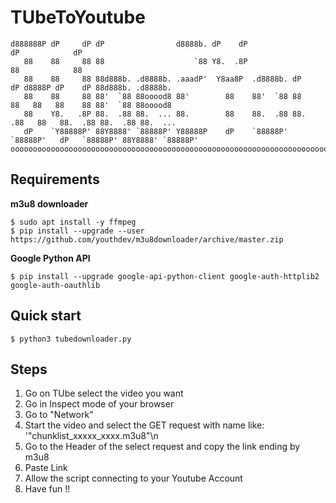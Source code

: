 # TUbeToYoutube

    d888888P dP     dP dP                d8888b. dP    dP                     dP            dP                
       88    88     88 88                    `88 Y8.  .8P                     88            88                
       88    88     88 88d888b. .d8888b. .aaadP'  Y8aa8P  .d8888b. dP    dP d8888P dP    dP 88d888b. .d8888b. 
       88    88     88 88'  `88 88ooood8 88'        88    88'  `88 88    88   88   88    88 88'  `88 88ooood8 
       88    Y8.   .8P 88.  .88 88.  ... 88.        88    88.  .88 88.  .88   88   88.  .88 88.  .88 88.  ... 
       dP    `Y88888P' 88Y8888' `88888P' Y88888P    dP    `88888P' `88888P'   dP   `88888P' 88Y8888' `88888P' 
    oooooooooooooooooooooooooooooooooooooooooooooooooooooooooooooooooooooooooooooooooooooooooooooooooooooooooo


## Requirements

 **m3u8 downloader**

    $ sudo apt install -y ffmpeg
    $ pip install --upgrade --user https://github.com/youthdev/m3u8downloader/archive/master.zip
   **Google Python API**

    $ pip install --upgrade google-api-python-client google-auth-httplib2 google-auth-oauthlib
    
## Quick start

    $ python3 tubedownloader.py

## Steps

 1. Go on TUbe select the video you want
 2. Go in Inspect mode of your browser
 3. Go to "Network" 
 4. Start the video and select the GET request with name like:  '"chunklist_xxxxx_xxxx.m3u8"\n 
 5. Go to the Header of the select request and copy the link ending by m3u8
 6. Paste Link
 7. Allow the script connecting to your Youtube Account
 8. Have fun !!


